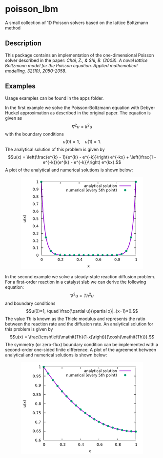 # poisson_lbm

A small collection of 1D Poisson solvers based on the lattice Boltzmann method

## Description

This package contains an implementation of the one-dimensional Poisson solver described in the paper: *Chai, Z., & Shi, B. (2008). A novel lattice Boltzmann model for the Poisson equation. Applied mathematical modelling, 32(10), 2050-2058*.

## Examples

Usage examples can be found in the apps folder.

In the first example we solve the Poisson-Boltzmann equation with Debye-Huckel approximation as described in the original paper. The equation is given as $$\nabla^2 u = k^2 u$$ with the boundary conditions $$u(0)=1, \quad u(1)=1.$$
The analytical solution of this problem is given by $$u(x) = \left(\frac{e^{k} - 1}{e^{k} - e^{-k}}\right) e^{-kx} + \left(\frac{1 - e^{-k}}{e^{k} - e^{-k}}\right) e^{kx}.$$ A plot of the analytical and numerical solutions is shown below: 

<p align="center">
  <img width="400" height="300" src="/img/example1.png">
</p>

In the second example we solve a steady-state reaction diffusion problem. For a first-order reaction in a catalyst slab we can derive the following equation:
$$\nabla^2 u = \mathit{Th}^2 u$$ and boundary conditions $$u(0)=1, \quad \frac{\partial u}{\partial x}|_{x=1}=0.$$ The value $Th$ is known as the Thiele modulus and represents the ratio between the reaction rate and the diffusion rate. An analytical solution for this problem is given by $$u(x) = \frac{\cosh\left(\mathit{Th}(1-x)\right)}{\cosh(\mathit{Th})}.$$ 
The symmetry (or zero-flux) boundary condition can be implemented with a second-order one-sided finite difference. A plot of the agreement between analytical and numerical solutions is shown below:
<p align="center">
  <img width="400" height="300" src="/img/example2.png">
</p>